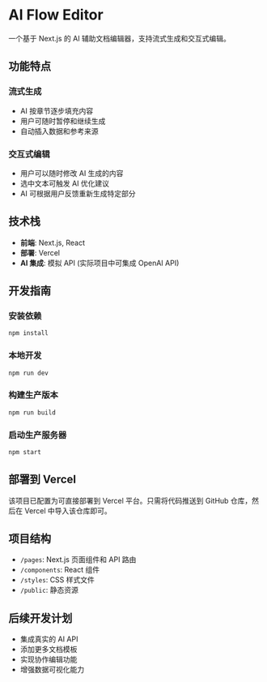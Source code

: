 # AI Flow Editor

一个基于 Next.js 的 AI 辅助文档编辑器，支持流式生成和交互式编辑。

## 功能特点

### 流式生成
- AI 按章节逐步填充内容
- 用户可随时暂停和继续生成
- 自动插入数据和参考来源

### 交互式编辑
- 用户可以随时修改 AI 生成的内容
- 选中文本可触发 AI 优化建议
- AI 可根据用户反馈重新生成特定部分

## 技术栈

- **前端**: Next.js, React
- **部署**: Vercel
- **AI 集成**: 模拟 API (实际项目中可集成 OpenAI API)

## 开发指南

### 安装依赖

```bash
npm install
```

### 本地开发

```bash
npm run dev
```

### 构建生产版本

```bash
npm run build
```

### 启动生产服务器

```bash
npm start
```

## 部署到 Vercel

该项目已配置为可直接部署到 Vercel 平台。只需将代码推送到 GitHub 仓库，然后在 Vercel 中导入该仓库即可。

## 项目结构

- `/pages`: Next.js 页面组件和 API 路由
- `/components`: React 组件
- `/styles`: CSS 样式文件
- `/public`: 静态资源

## 后续开发计划

- 集成真实的 AI API
- 添加更多文档模板
- 实现协作编辑功能
- 增强数据可视化能力
